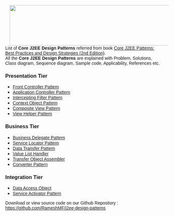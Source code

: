 <div dir="ltr" style="text-align: left;" trbidi="on">
<div class="separator" style="clear: both; text-align: center;">
<a href="https://3.bp.blogspot.com/-ZgN61u2za_4/WwghLH4USAI/AAAAAAAACSY/YDlN9e69t_8LyRq_HbxXcQFOZriUjybsQCLcBGAs/s1600/Core%2BJ2EE%2BPatterns.png" imageanchor="1" style="margin-left: 1em; margin-right: 1em;"><span style="font-family: &quot;verdana&quot; , sans-serif;"><img border="0" data-original-height="74" data-original-width="365" height="128" src="https://3.bp.blogspot.com/-ZgN61u2za_4/WwghLH4USAI/AAAAAAAACSY/YDlN9e69t_8LyRq_HbxXcQFOZriUjybsQCLcBGAs/s640/Core%2BJ2EE%2BPatterns.png" width="640"></span></a></div>
<span style="font-family: &quot;verdana&quot; , sans-serif;">List of <b>Core J2EE Design Patterns</b> referred from book&nbsp;<a href="https://www.amazon.com/Core-J2EE-Patterns-paperback-Strategies/dp/0133807460" target="_blank">Core J2EE Patterns: Best Practices and Design Strategies (2nd Edition)</a>.</span><br>
<span style="font-family: &quot;verdana&quot; , sans-serif;">All the <b>Core J2EE Design Patterns</b> are explained with Problem, Solutions, Class diagram, Sequence diagram, Sample code, Applicability, References etc.</span><br>
<h3 style="text-align: left;">
<span style="font-family: &quot;verdana&quot; , sans-serif;">Presentation Tier</span></h3>
<div class="widget LinkList" data-version="2" id="LinkList6">
<div class="widget-content">
<ul>
<li><a href="http://ramesh-java-design-patterns.blogspot.in/2018/01/front-controller.html" target="_blank"><span style="font-family: &quot;verdana&quot; , sans-serif;">Front Controller Pattern</span></a></li>
<li><a href="https://ramesh-java-design-patterns.blogspot.in/2018/05/application-controller-pattern.html" target="_blank"><span style="font-family: &quot;verdana&quot; , sans-serif;">Application Controller Pattern</span></a></li>
<li><a href="http://ramesh-java-design-patterns.blogspot.in/2018/01/intercepting-filter-pattern.html" target="_blank"><span style="font-family: &quot;verdana&quot; , sans-serif;">Intercepting Filter Pattern</span></a></li>
<li><a href="https://ramesh-java-design-patterns.blogspot.in/2018/04/context-object-pattern.html" target="_blank"><span style="font-family: &quot;verdana&quot; , sans-serif;">Context Object Pattern</span></a></li>
<li><a href="https://ramesh-java-design-patterns.blogspot.in/2018/02/composite-view-pattern.html" target="_blank"><span style="font-family: &quot;verdana&quot; , sans-serif;">Composite View Pattern</span></a></li>
<li><a href="http://ramesh-java-design-patterns.blogspot.in/2018/02/view-helper-pattern.html" target="_blank"><span style="font-family: &quot;verdana&quot; , sans-serif;">View Helper Pattern</span></a></li>
</ul>
</div>
</div>
<div class="widget LinkList" data-version="2" id="LinkList7">
<h3 class="title">
<span style="font-family: &quot;verdana&quot; , sans-serif;"> Business Tier </span></h3>
<div class="widget-content">
<ul>
<li><a href="http://ramesh-java-design-patterns.blogspot.in/2018/02/business-delegate-pattern.html" target="_blank"><span style="font-family: &quot;verdana&quot; , sans-serif;">Business Delegate Pattern</span></a></li>
<li><a href="http://ramesh-java-design-patterns.blogspot.in/2018/02/service-locator-pattern.html" target="_blank"><span style="font-family: &quot;verdana&quot; , sans-serif;">Service Locator Pattern</span></a></li>
<li><a href="https://ramesh-java-design-patterns.blogspot.in/2018/01/data-transfer-object.html" target="_blank"><span style="font-family: &quot;verdana&quot; , sans-serif;">Data Transfer Pattern</span></a></li>
<li><a href="https://ramesh-java-design-patterns.blogspot.in/2018/02/value-list-handler.html" target="_blank"><span style="font-family: &quot;verdana&quot; , sans-serif;">Value List Handler</span></a></li>
<li><a href="https://ramesh-java-design-patterns.blogspot.in/2018/02/transfer-object-assembler.html" target="_blank"><span style="font-family: &quot;verdana&quot; , sans-serif;">Transfer Object Assembler</span></a></li>
<li><a href="https://ramesh-java-design-patterns.blogspot.in/2018/03/converter-pattern.html" target="_blank"><span style="font-family: &quot;verdana&quot; , sans-serif;">Converter Pattern</span></a></li>
</ul>
</div>
</div>
<div class="widget LinkList" data-version="2" id="LinkList8">
<h3 class="title">
<span style="font-family: &quot;verdana&quot; , sans-serif;"> Integration Tier </span></h3>
<div class="widget-content">
<ul>
<li><a href="https://ramesh-java-design-patterns.blogspot.in/2018/01/data-access-object.html" target="_blank"><span style="font-family: &quot;verdana&quot; , sans-serif;">Data Access Object</span></a></li>
<li><span style="font-family: &quot;verdana&quot; , sans-serif;"><a href="https://ramesh-java-design-patterns.blogspot.in/2018/02/service-activator-pattern.html" target="_blank">Service Activator Pattern</a></span></li>
</ul>
<div>
<span style="font-family: &quot;verdana&quot; , sans-serif;">Download or view source code on our Github Repository :</span></div>
<div>
<span style="font-family: &quot;verdana&quot; , sans-serif;"><a href="https://github.com/RameshMF/j2ee-design-patterns" target="_blank">https://github.com/RameshMF/j2ee-design-patterns</a></span></div>
</div>
</div>
</div>
